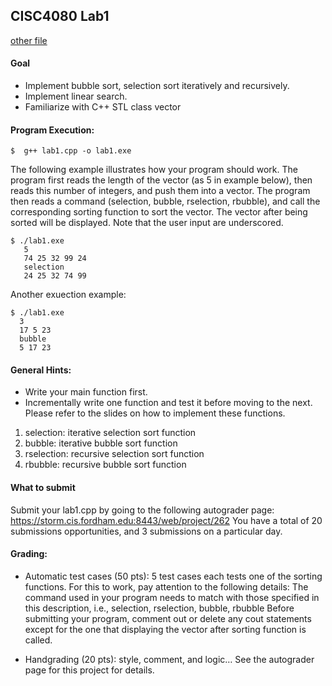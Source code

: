 ## CISC4080 Lab1

[other file](newFile.md)

#### Goal

* Implement bubble sort, selection sort iteratively and recursively.
* Implement linear search. 
* Familiarize with C++ STL class vector
  
#### Program Execution:

 

```console
$  g++ lab1.cpp -o lab1.exe  
```

The following example illustrates how your program should work.
The program first reads the length of the vector (as 5 in example below), then reads this number of integers, and push them into a vector. 
The program then reads a command (selection, bubble, rselection, rbubble), and call the corresponding sorting function to sort the vector. 
The vector after being sorted will be displayed. 
 Note that the user input are underscored. 

```console
$ ./lab1.exe
   5
   74 25 32 99 24
   selection
   24 25 32 74 99
 ```
 
 Another exuection example: 
 ```console
$ ./lab1.exe
   3
   17 5 23
   bubble
   5 17 23
```

#### General Hints: 

* Write your main function first. 
* Incrementally write one function and test it before moving to the next.  Please refer to the slides  on how to implement these functions.

1. selection: iterative selection sort function 
2. bubble: iterative bubble sort function
3. rselection: recursive selection sort function 
4. rbubble: recursive bubble sort function 

#### What to submit
Submit your lab1.cpp by going to the following autograder page:
https://storm.cis.fordham.edu:8443/web/project/262
You have a total of 20 submissions opportunities, and 3 submissions on a particular day.

#### Grading:

* Automatic test cases (50 pts):  5 test cases each tests one of the sorting functions. For this to work, pay attention to the following details: 
   The command used in your program needs to match with those specified in this description, i.e.,   selection, rselection, bubble, rbubble
   Before submitting your program, comment out or delete any cout statements except for the one that displaying the vector after sorting function is called.

* Handgrading (20 pts): style, comment, and logic… 
    See the autograder page for this project for details. 
